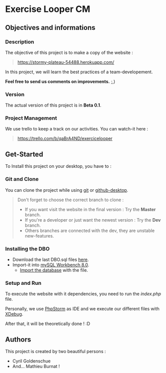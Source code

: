 # Exercise Looper CM
## Objectives and informations
### Description

The objective of this project is to make a copy of the website :
> https://stormy-plateau-54488.herokuapp.com/

In this project, we will learn the best practices of a team-developement.

**Feel free to send us comments on improvements.** ;,)

### Version
The actual version of this project is in **Beta 0.1**.

### Project Management
We use trello to keep a track on our activities.
You can watch-it here : 
>https://trello.com/b/qaBrA4ND/exercicelooper


## Get-Started 
To Install this project on your desktop, you have to :

### Git and Clone
You can clone the project while using [git](https://docs.github.com/en/github/importing-your-projects-to-github/importing-a-git-repository-using-the-command-line) or [github-desktop](https://docs.github.com/en/desktop/contributing-and-collaborating-using-github-desktop/cloning-and-forking-repositories-from-github-desktop). 

>Don't forget to choose the correct branch to clone :
>- If you want visit the website in the final version : Try the **Master** branch.
>- If you're a developer  or just want the newest version : Try the **Dev** branch.
>- Others branches are connected with the dev, they are unstable  new-features.

### Installing the DBO
- Download the last DBO.sql files [here](https://github.com/CPNV-ES/Exercise_Looper_CM/tree/Github-Modifications/doc/BDD/MPD ).
- Import-it into [mySQL Workbench 8.0](https://dev.mysql.com/downloads/workbench/).
	- [Import the database](https://dev.mysql.com/doc/workbench/en/wb-admin-export-import-management.html/) with the file. 

### Setup and Run
To execute the website with it dependencies, you need to run the *index.php* file.

Personally, we use  [PhpStorm](https://www.jetbrains.com/phpstorm/) as IDE and we execute our different files with [XDebug](https://www.jetbrains.com/help/phpstorm/configuring-xdebug.html#updatingPhpIni/).

After that, it will be theoretically done ! :D

## Authors
This project is created by two beautiful persons : 
- Cyril Goldenschue
- And... Mathieu Burnat !
